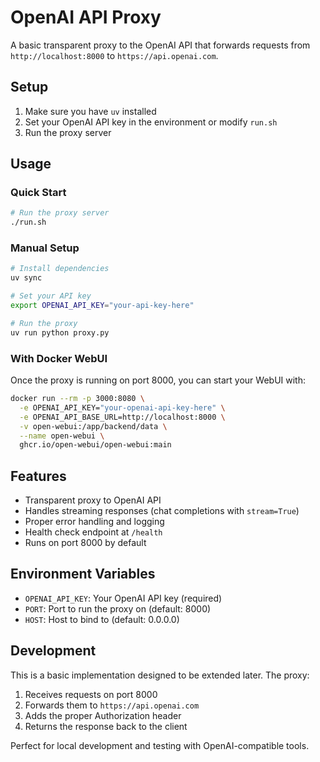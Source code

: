 # OpenAI API Proxy

A basic transparent proxy to the OpenAI API that forwards requests from `http://localhost:8000` to `https://api.openai.com`.

## Setup

1. Make sure you have `uv` installed
2. Set your OpenAI API key in the environment or modify `run.sh`
3. Run the proxy server

## Usage

### Quick Start

```bash
# Run the proxy server
./run.sh
```

### Manual Setup

```bash
# Install dependencies
uv sync

# Set your API key
export OPENAI_API_KEY="your-api-key-here"

# Run the proxy
uv run python proxy.py
```

### With Docker WebUI

Once the proxy is running on port 8000, you can start your WebUI with:

```bash
docker run --rm -p 3000:8080 \
  -e OPENAI_API_KEY="your-openai-api-key-here" \
  -e OPENAI_API_BASE_URL=http://localhost:8000 \
  -v open-webui:/app/backend/data \
  --name open-webui \
  ghcr.io/open-webui/open-webui:main
```

## Features

- Transparent proxy to OpenAI API
- Handles streaming responses (chat completions with `stream=True`)
- Proper error handling and logging
- Health check endpoint at `/health`
- Runs on port 8000 by default

## Environment Variables

- `OPENAI_API_KEY`: Your OpenAI API key (required)
- `PORT`: Port to run the proxy on (default: 8000)
- `HOST`: Host to bind to (default: 0.0.0.0)

## Development

This is a basic implementation designed to be extended later. The proxy:

1. Receives requests on port 8000
2. Forwards them to `https://api.openai.com`
3. Adds the proper Authorization header
4. Returns the response back to the client

Perfect for local development and testing with OpenAI-compatible tools. 